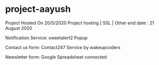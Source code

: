 # project-aayush
Project Hosted On 20/5/2020
Project hosting | SSL | Other end date : 21 August 2020

Notification Service:
sweetalert2 Popup

Contact us form:
Contact247 Service by wakeupcoders

Newsletter form:
Google Spreadsheet connected 
